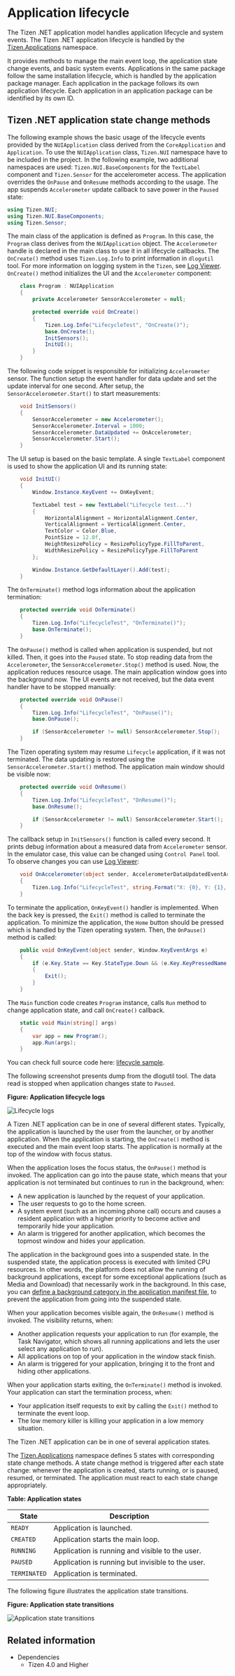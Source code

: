 # Application lifecycle

The Tizen .NET application model handles application lifecycle and system events. The Tizen .NET application lifecycle is handled by the [Tizen.Applications](/application/dotnet/api/TizenFX/latest/api/Tizen.Applications.html) namespace.

It provides methods to manage the main event loop, the application state change events, and basic system events. Applications in the same package follow the same installation lifecycle, which is handled by the application package manager.
Each application in the package follows its own application lifecycle. Each application in an application package can be identified by its own ID.

<a name="state_change"></a>
## Tizen .NET application state change methods

The following example shows the basic usage of the lifecycle events provided by the `NUIApplication` class derived from the `CoreApplication` and `Application`. To use the `NUIApplication` class, `Tizen.NUI` namespace have to be included in the project. In the following example, two additional namespaces are used: `Tizen.NUI.BaseComponents` for the `TextLabel` component and `Tizen.Sensor` for the accelerometer access. The application overrides the `OnPause` and `OnResume` methods according to the usage. The app suspends `Accelerometer` update callback to save power in the `Paused` state:

```csharp
using Tizen.NUI;
using Tizen.NUI.BaseComponents;
using Tizen.Sensor;
```

The main class of the application is defined as `Program`. In this case, the `Program` class derives from the `NUIApplication` object. The `Accelerometer` handle is declared in the main class to use it in all lifecycle callbacks. The `OnCreate()` method uses `Tizen.Log.Info` to print information in `dlogutil` tool. For more information on logging system in the `Tizen`, see [Log Viewer](../../../native/guides/error/system-logs.md#dlogutil). `OnCreate()` method initializes the UI and the `Accelerometer` component:

```csharp
    class Program : NUIApplication
    {
        private Accelerometer SensorAccelerometer = null;

        protected override void OnCreate()
        {
            Tizen.Log.Info("LifecycleTest", "OnCreate()");
            base.OnCreate();
            InitSensors();
            InitUI();
        }
    }
```

The following code snippet is responsible for initializing `Accelerometer` sensor. The function setup the event handler for data update and set the update interval for one second. After setup, the `SensorAccelerometer.Start()` to start measurements:

```csharp
    void InitSensors()
    {
        SensorAccelerometer = new Accelerometer();
        SensorAccelerometer.Interval = 1000;
        SensorAccelerometer.DataUpdated += OnAccelerometer;
        SensorAccelerometer.Start();
    }
```

The UI setup is based on the basic template. A single `TextLabel` component is used to show the application UI and its running state:

```csharp
    void InitUI()
    {
        Window.Instance.KeyEvent += OnKeyEvent;

        TextLabel test = new TextLabel("Lifecycle test...")
        {
            HorizontalAlignment = HorizontalAlignment.Center,
            VerticalAlignment = VerticalAlignment.Center,
            TextColor = Color.Blue,
            PointSize = 12.0f,
            HeightResizePolicy = ResizePolicyType.FillToParent,
            WidthResizePolicy = ResizePolicyType.FillToParent
        };

        Window.Instance.GetDefaultLayer().Add(test);
    }
```

The `OnTerminate()` method logs information about the application termination:

```csharp
    protected override void OnTerminate()
    {
        Tizen.Log.Info("LifecycleTest", "OnTerminate()");
        base.OnTerminate();
    }
```

The `OnPause()` method is called when application is suspended, but not killed. Then, it goes into the `Paused` state. To stop reading data from the `Accelerometer`, the `SensorAccelerometer.Stop()` method is used. Now, the application reduces resource usage. The main application window goes into the background now. The UI events are not received, but the data event handler have to be stopped manually:

```csharp
    protected override void OnPause()
    {
        Tizen.Log.Info("LifecycleTest", "OnPause()");
        base.OnPause();

        if (SensorAccelerometer != null) SensorAccelerometer.Stop();
    }
```

The Tizen operating system may resume `Lifecycle` application, if it was not terminated. The data updating is restored using the `SensorAccelerometer.Start()` method. The application main window should be visible now:

```csharp
    protected override void OnResume()
    {
        Tizen.Log.Info("LifecycleTest", "OnResume()");
        base.OnResume();

        if (SensorAccelerometer != null) SensorAccelerometer.Start();
    }
```

The callback setup in `InitSensors()` function is called every second. It prints debug information about a measured data from `Accelerometer` sensor. In the emulator case, this value can be changed using `Control Panel` tool. To observe changes you can use [Log Viewer](../../../native/guides/error/system-logs.md#dlogutil):

```csharp
    void OnAccelerometer(object sender, AccelerometerDataUpdatedEventArgs args)
    {
        Tizen.Log.Info("LifecycleTest", string.Format("X: {0}, Y: {1}, Z: {2}", args.X, args.Y, args.Z));
    }
```

To terminate the application, `OnKeyEvent()` handler is implemented. When the back key is pressed, the `Exit()` method is called to terminate the application. To minimize the application, the `Home` button should be pressed which is handled by the Tizen operating system. Then, the `OnPause()` method is called:

```csharp
    public void OnKeyEvent(object sender, Window.KeyEventArgs e)
    {
        if (e.Key.State == Key.StateType.Down && (e.Key.KeyPressedName == "XF86Back" || e.Key.KeyPressedName == "Escape"))
        {
            Exit();
        }
    }
```

The `Main` function code creates `Program` instance, calls `Run` method to change application state, and call `OnCreate()` callback.

```csharp
    static void Main(string[] args)
    {
        var app = new Program();
        app.Run(args);
    }
```

You can check full source code here: [lifecycle sample](source-code/application_lifecycle.cs).

The following screenshot presents dump from the dlogutil tool. The data read is stopped when application changes state to `Paused`.

**Figure: Application lifecycle logs**

![Lifecycle logs](./media/application_lifecycle_logs.png)

A Tizen .NET application can be in one of several different states.  Typically, the application is launched by the user from the launcher, or by another application. When the application is starting, the `OnCreate()` method is executed and the main event loop starts. The application is normally at the top of the window with focus status.

When the application loses the focus status, the `OnPause()` method is invoked. The application can go into the pause state, which means that your application is not terminated but continues to run in the background, when:

- A new application is launched by the request of your application.
- The user requests to go to the home screen.
- A system event (such as an incoming phone call) occurs and causes a resident application with a higher priority to become active and temporarily hide your application.
- An alarm is triggered for another application, which becomes the topmost window and hides your application.

The application in the background goes into a suspended state. In the suspended state, the application process is executed with limited CPU resources. In other words, the platform does not allow the running of background applications, except for some exceptional applications (such as Media and Download) that necessarily work in the background. In this case, you can [define a background category in the application manifest file](./ui-app.md#allow_bg), to prevent the application from going into the suspended state.

When your application becomes visible again, the `OnResume()` method is invoked. The visibility returns, when:

- Another application requests your application to run (for example, the Task Navigator, which shows all running applications and lets the user select any application to run).
- All applications on top of your application in the window stack finish.
- An alarm is triggered for your application, bringing it to the front and hiding other applications.

When your application starts exiting, the `OnTerminate()` method is invoked. Your application can start the termination process, when:

- Your application itself requests to exit by calling the `Exit()` method to terminate the event loop.
- The low memory killer is killing your application in a low memory situation.

The Tizen .NET application can be in one of several application states.

The [Tizen.Applications](/application/dotnet/api/TizenFX/latest/api/Tizen.Applications.html) namespace defines 5 states with corresponding state change methods. A state change method is triggered after each state change: whenever the application is created, starts running, or is paused, resumed, or terminated. The application must react to each state change appropriately.

**Table: Application states**

| State        | Description                              |
|------------|----------------------------------------|
| `READY`      | Application is launched.                 |
| `CREATED`    | Application starts the main loop.        |
| `RUNNING`    | Application is running and visible to the user. |
| `PAUSED`     | Application is running but invisible to the user. |
| `TERMINATED` | Application is terminated.               |

The following figure illustrates the application state transitions.

**Figure: Application state transitions**

![Application state transitions](./media/application_lifecycle_diagram.png)

## Related information
- Dependencies
  - Tizen 4.0 and Higher
